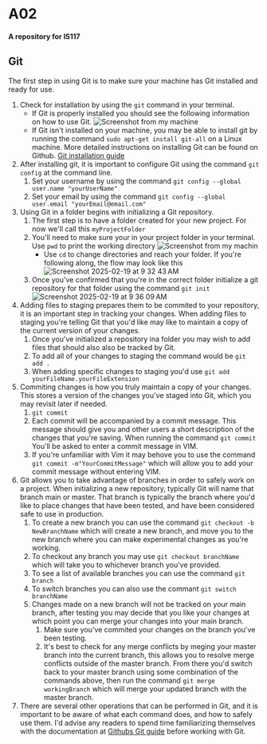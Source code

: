# A02
#### A repository for IS117

## Git

The first step in using Git is to make sure your machine has Git installed and ready for use.
1. Check for installation by using the ```git``` command in your terminal.
   * If Git is properly installed you should see the following information on how to use Git.
   ![Screenshot from my machine](https://github.com/user-attachments/assets/d8da964b-46d4-47d8-9a20-3189b246f73c)
   * If Git isn't installed on your machine, you may be able to install git by running the command ```sudo apt-get install git-all``` on a Linux machine. More detailed instructions on installing Git can be found on Github. [Git installation guide](https://github.com/git-guides/install-git)
2. After installing git, it is important to configure Git using the command ```git config``` at the command line.
   1. Set your username by using the command ```git config --global user.name "yourUserName"``` 
   2. Set your email by using the command ```git config --global user.email "yourEmail@email.com"```
3. Using Git in a folder begins with initializing a Git repository.
   1. The first step is to have a folder created for your new project. For now we'll call this ```myProjectFolder```
   2. You'll need to make sure your in your project folder in your terminal. Use ```pwd``` to print the working directory
        ![Screenshot from my machin](https://github.com/user-attachments/assets/c8d42a3a-69ad-45a5-afa3-ee093e361367)
      * Use ```cd``` to change directories and reach your folder. If you're following along, the flow may look like this
        ![Screenshot 2025-02-19 at 9 32 43 AM](https://github.com/user-attachments/assets/aeb553fb-0af9-45fa-972f-0d8f289ed116)
   3. Once you've confirmed that you're in the correct folder initialize a git repository for that folder using the command
      ```git init```
      ![Screenshot 2025-02-19 at 9 36 09 AM](https://github.com/user-attachments/assets/e1fa0dd9-852a-4667-a2b3-07a82b7506ec)
  4. Adding files to staging prepares them to be commited to your repository, it is an important step in tracking your changes. When adding files to staging you're telling Git that you'd like may like to maintain a copy of the current version of your changes.
     1. Once you've initialized a repository ina folder you may wish to add files that should also also be tracked by Git.
     2. To add all of your changes to staging the command would be ```git add .```
     3. When adding specific changes to staging you'd use ```git add yourFileName.yourFileExtension```
  5. Commiting changes is how you truly maintain a copy of your changes. This stores a version of the changes you've staged into Git, which you may revisit later if needed.
     1. ```git commit```
     2. Each commit will be accompanied by a commit message. This message should give you and other users a short description of the changes that you're saving. When running the command ```git commit``` You'll be asked to enter a commit message in VIM.
     3. If you're unfamiliar with Vim it may behove you to use the command ```git commit -m"YourCommitMessage"``` which will allow you to add your commit message without entering VIM.
  6. Git allows you to take advantage of branches in order to safely work on a project. When initializing a new repository, typically Git will name that branch main or master. That branch is typically the branch where you'd like to place changes that have been tested, and have been considered safe to use in production.
     1. To create a new branch you can use the command ```git checkout -b NewBranchName``` which will create a new branch, and move you to the new branch where you can make experimental changes as you're working.
     2. To checkout any branch you may use ```git checkout branchName``` which will take you to whichever branch you've provided.
     3. To see a list of available branches you can use the command ```git branch```
     4. To switch branches you can also use the commant ```git switch branchName```
     5. Changes made on a new branch will not be tracked on your main branch, after testing you may decide that you like your changes at which point you can merge your changes into your main branch.
        1. Make sure you've commited your changes on the branch you've been testing.
        2. It's best to check for any merge conflicts by meging your master branch into the current branch, this allows you to resolve merge conflicts outside of the master branch. From there you'd switch back to your master branch using some combination of the commands above, then run the command ```git merge workingBranch``` which will merge your updated branch with the master branch. 
7. There are several other operations that can be performed in Git, and it is important to be aware of what each command does, and how to safely use them. I'd advise any readers to spend time familiarizing themselves with the documentation at [Githubs Git guide](https://github.com/git-guides) before working with Git.


